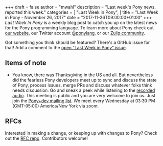+++
draft = false
author = "mwahl"
description = "Last week's Pony news, reported this week."
categories = [
    "Last Week in Pony",
]
title = "Last Week in Pony - November 26, 2017"
date = "2017-11-26T09:00:00+01:00"
+++
_Last Week In Pony_ is a weekly blog post to catch you up on the latest news for the Pony programming language. To learn more about Pony check out [our website](https://ponylang.io), our Twitter account [@ponylang](https://twitter.com/ponylang), or our [Zulip community](https://ponylang.zulipchat.com).

Got something you think should be featured? There's a GitHub issue for that! Add a comment to the [open "Last Week in Pony" issue](https://github.com/ponylang/ponylang.github.io/issues?q=is%3Aissue+is%3Aopen+label%3Alast-week-in-pony).
<!--more-->

## Items of note

- You know, there was Thanksgiving in the US and all. But nevertheless did the fearless Pony developers meet up to sync and discuss the state of Pony, process Issues, merge PRs and discuss whatever folks think needs discussion. Go and sneak a peek while listening to the [recorded audio](https://sync-recordings.ponylang.io/r/2017_11_22.m4a). This meeting is public and you are very welcome to join us. Just join the [Pony+dev mailing list](https://groups.io/g/pony+dev). We meet every Wednesday at 03:30 PM (GMT-05:00) America/New York via zoom.

## RFCs

Interested in making a change, or keeping up with changes to Pony? Check out the [RFC repo](https://github.com/ponylang/rfcs). Contributors welcome!
